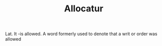 ---
title: Allocatur
permalink: "/definitions/allocatur.html"
body: Lat. It -is allowed. A word formerly used to denote that a writ or order was
  allowed
published_at: '2018-07-07'
layout: post
---
